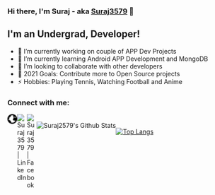 ### Hi there, I'm Suraj - aka [Suraj3579][website] 👋

## I'm an Undergrad, Developer!

- 🔭 I’m currently working on couple of APP Dev Projects
- 🌱 I’m currently learning Android APP Development and MongoDB
- 👯 I’m looking to collaborate with other developers
- 🥅 2021 Goals: Contribute more to Open Source projects
- ⚡ Hobbies: Playing Tennis, Watching Football and Anime

### Connect with me:

[<img align="left" alt="Suraj3579.com" width="22px" src="https://raw.githubusercontent.com/iconic/open-iconic/master/svg/globe.svg" />][website]
[<img align="left" alt="Suraj3579 | LinkedIn" width="22px" src="https://cdn.jsdelivr.net/npm/simple-icons@v3/icons/linkedin.svg" />][linkedin]
[<img align="left" alt="Suraj3579 | Facebook" width="22px" src="https://cdn.jsdelivr.net/npm/simple-icons@v3/icons/facebook.svg" />][Facebook]

<br />




<img align="left" alt="Suraj2579's Github Stats" src="https://github-readme-stats.vercel.app/api?username=Suraj3579&show_icons=true&hide_border=true&count_private=true" />

[![Top Langs](https://github-readme-stats.vercel.app/api/top-langs/?username=Suraj3579&layout=compact)](https://github.com/Suraj3579/github-readme-stats)


[website]: https://suraj3579.pythonanywhere.com/
[linkedin]: https://www.linkedin.com/in/suraj-raj-karingala-658b65172
[facebook]: https://www.facebook.com/surajraj.karingala

